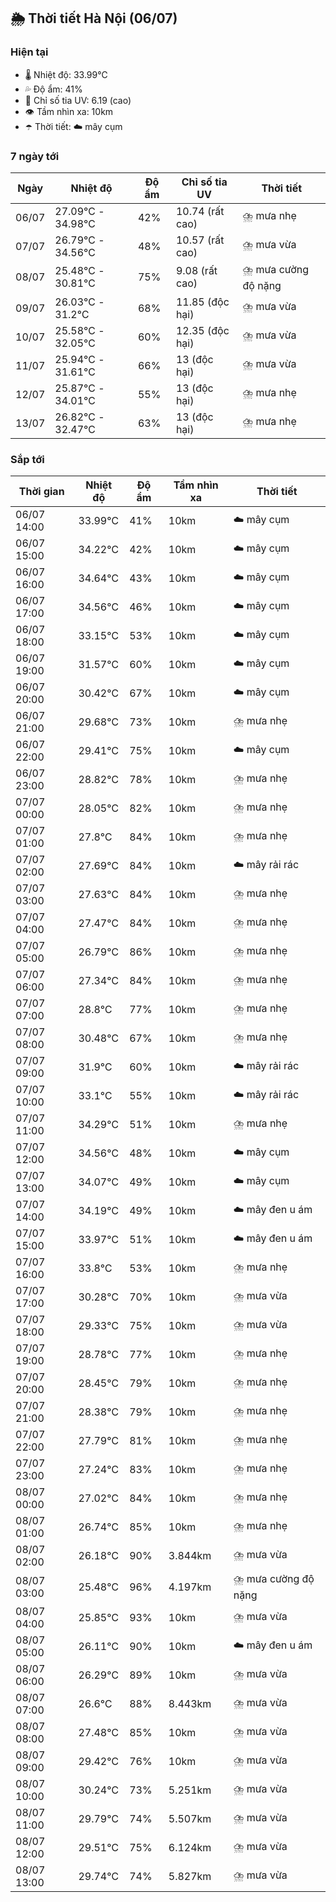 ## 🌦️ Thời tiết Hà Nội (06/07)

### Hiện tại

- 🌡️ Nhiệt độ: 33.99℃
- 💦 Độ ẩm: 41%
- 🌟 Chỉ số tia UV: 6.19 (cao)
- 👁️ Tầm nhìn xa: 10km
- ☂️ Thời tiết: ☁️ mây cụm

### 7 ngày tới

| Ngày | Nhiệt độ | Độ ẩm | Chỉ số tia UV | Thời tiết |
| --- | --- | --- | --- | --- |
| 06/07 | 27.09℃ - 34.98℃ | 42% | 10.74 (rất cao) | ⛈️ mưa nhẹ |
| 07/07 | 26.79℃ - 34.56℃ | 48% | 10.57 (rất cao) | ⛈️ mưa vừa |
| 08/07 | 25.48℃ - 30.81℃ | 75% | 9.08 (rất cao) | ⛈️ mưa cường độ nặng |
| 09/07 | 26.03℃ - 31.2℃ | 68% | 11.85 (độc hại) | ⛈️ mưa vừa |
| 10/07 | 25.58℃ - 32.05℃ | 60% | 12.35 (độc hại) | ⛈️ mưa vừa |
| 11/07 | 25.94℃ - 31.61℃ | 66% | 13 (độc hại) | ⛈️ mưa vừa |
| 12/07 | 25.87℃ - 34.01℃ | 55% | 13 (độc hại) | ⛈️ mưa nhẹ |
| 13/07 | 26.82℃ - 32.47℃ | 63% | 13 (độc hại) | ⛈️ mưa nhẹ |

### Sắp tới

| Thời gian | Nhiệt độ | Độ ẩm | Tầm nhìn xa | Thời tiết |
| --- | --- | --- | --- | --- |
| 06/07 14:00 | 33.99℃ | 41% | 10km | ☁️ mây cụm |
| 06/07 15:00 | 34.22℃ | 42% | 10km | ☁️ mây cụm |
| 06/07 16:00 | 34.64℃ | 43% | 10km | ☁️ mây cụm |
| 06/07 17:00 | 34.56℃ | 46% | 10km | ☁️ mây cụm |
| 06/07 18:00 | 33.15℃ | 53% | 10km | ☁️ mây cụm |
| 06/07 19:00 | 31.57℃ | 60% | 10km | ☁️ mây cụm |
| 06/07 20:00 | 30.42℃ | 67% | 10km | ☁️ mây cụm |
| 06/07 21:00 | 29.68℃ | 73% | 10km | ⛈️ mưa nhẹ |
| 06/07 22:00 | 29.41℃ | 75% | 10km | ☁️ mây cụm |
| 06/07 23:00 | 28.82℃ | 78% | 10km | ⛈️ mưa nhẹ |
| 07/07 00:00 | 28.05℃ | 82% | 10km | ⛈️ mưa nhẹ |
| 07/07 01:00 | 27.8℃ | 84% | 10km | ⛈️ mưa nhẹ |
| 07/07 02:00 | 27.69℃ | 84% | 10km | ☁️ mây rải rác |
| 07/07 03:00 | 27.63℃ | 84% | 10km | ⛈️ mưa nhẹ |
| 07/07 04:00 | 27.47℃ | 84% | 10km | ⛈️ mưa nhẹ |
| 07/07 05:00 | 26.79℃ | 86% | 10km | ⛈️ mưa nhẹ |
| 07/07 06:00 | 27.34℃ | 84% | 10km | ⛈️ mưa nhẹ |
| 07/07 07:00 | 28.8℃ | 77% | 10km | ⛈️ mưa nhẹ |
| 07/07 08:00 | 30.48℃ | 67% | 10km | ⛈️ mưa nhẹ |
| 07/07 09:00 | 31.9℃ | 60% | 10km | ☁️ mây rải rác |
| 07/07 10:00 | 33.1℃ | 55% | 10km | ☁️ mây rải rác |
| 07/07 11:00 | 34.29℃ | 51% | 10km | ⛈️ mưa nhẹ |
| 07/07 12:00 | 34.56℃ | 48% | 10km | ☁️ mây cụm |
| 07/07 13:00 | 34.07℃ | 49% | 10km | ☁️ mây cụm |
| 07/07 14:00 | 34.19℃ | 49% | 10km | ☁️ mây đen u ám |
| 07/07 15:00 | 33.97℃ | 51% | 10km | ☁️ mây đen u ám |
| 07/07 16:00 | 33.8℃ | 53% | 10km | ⛈️ mưa nhẹ |
| 07/07 17:00 | 30.28℃ | 70% | 10km | ⛈️ mưa vừa |
| 07/07 18:00 | 29.33℃ | 75% | 10km | ⛈️ mưa vừa |
| 07/07 19:00 | 28.78℃ | 77% | 10km | ⛈️ mưa nhẹ |
| 07/07 20:00 | 28.45℃ | 79% | 10km | ⛈️ mưa nhẹ |
| 07/07 21:00 | 28.38℃ | 79% | 10km | ⛈️ mưa nhẹ |
| 07/07 22:00 | 27.79℃ | 81% | 10km | ⛈️ mưa nhẹ |
| 07/07 23:00 | 27.24℃ | 83% | 10km | ⛈️ mưa nhẹ |
| 08/07 00:00 | 27.02℃ | 84% | 10km | ⛈️ mưa nhẹ |
| 08/07 01:00 | 26.74℃ | 85% | 10km | ⛈️ mưa nhẹ |
| 08/07 02:00 | 26.18℃ | 90% | 3.844km | ⛈️ mưa vừa |
| 08/07 03:00 | 25.48℃ | 96% | 4.197km | ⛈️ mưa cường độ nặng |
| 08/07 04:00 | 25.85℃ | 93% | 10km | ⛈️ mưa vừa |
| 08/07 05:00 | 26.11℃ | 90% | 10km | ☁️ mây đen u ám |
| 08/07 06:00 | 26.29℃ | 89% | 10km | ⛈️ mưa vừa |
| 08/07 07:00 | 26.6℃ | 88% | 8.443km | ⛈️ mưa vừa |
| 08/07 08:00 | 27.48℃ | 85% | 10km | ⛈️ mưa vừa |
| 08/07 09:00 | 29.42℃ | 76% | 10km | ⛈️ mưa vừa |
| 08/07 10:00 | 30.24℃ | 73% | 5.251km | ⛈️ mưa vừa |
| 08/07 11:00 | 29.79℃ | 74% | 5.507km | ⛈️ mưa vừa |
| 08/07 12:00 | 29.51℃ | 75% | 6.124km | ⛈️ mưa vừa |
| 08/07 13:00 | 29.74℃ | 74% | 5.827km | ⛈️ mưa vừa |
